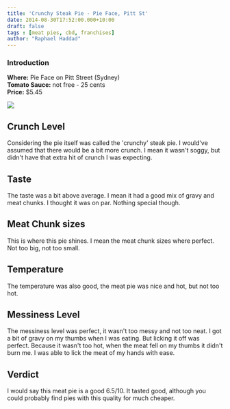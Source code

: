 ```yaml
---
title: 'Crunchy Steak Pie - Pie Face, Pitt St'
date: 2014-08-30T17:52:00.000+10:00
draft: false
tags : [meat pies, cbd, franchises]
author: "Raphael Haddad"
---
```


### Introduction

**Where:** Pie Face on Pitt Street (Sydney)  
**Tomato Sauce:** not free - 25 cents  
**Price:** $5.45  

[![](http://4.bp.blogspot.com/-4JZwXnQm41k/VAGDe38KQqI/AAAAAAAAD6Q/rY62mKHLe-Q/s1600/IMG_20140829_214119.jpg)](http://4.bp.blogspot.com/-4JZwXnQm41k/VAGDe38KQqI/AAAAAAAAD6Q/rY62mKHLe-Q/s1600/IMG_20140829_214119.jpg)

## Crunch Level

Considering the pie itself was called the 'crunchy' steak pie. I would've
assumed that there would be a bit more crunch. I mean it wasn't soggy, but
didn't have that extra hit of crunch I was expecting.

## Taste

The taste was a bit above average. I mean it had a good mix of gravy and meat
chunks. I thought it was on par. Nothing special though.

## Meat Chunk sizes

This is where this pie shines. I mean the meat chunk sizes where perfect.
Not too big, not too small.

## Temperature

The temperature was also good, the meat pie was nice and hot, but not too hot.

## Messiness Level

The messiness level was perfect, it wasn't too messy and not too neat.
I got a bit of gravy on my thumbs when I was eating. But licking it off was
perfect. Because it wasn't too hot, when the meat fell on my thumbs it didn't
burn me. I was able to lick the meat of my hands with ease.

## Verdict

I would say this meat pie is a good 6.5/10. It tasted good, although you could
probably find pies with this quality for much cheaper.
